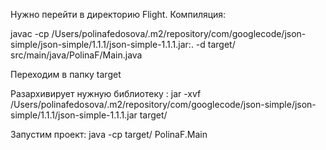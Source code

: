 Нужно перейти в директорию Flight.
Компиляция:

javac -cp /Users/polinafedosova/.m2/repository/com/googlecode/json-simple/json-simple/1.1.1/json-simple-1.1.1.jar:. -d target/ src/main/java/PolinaF/Main.java 

Переходим в папку target

Разархивирует нужную библиотеку :
jar -xvf /Users/polinafedosova/.m2/repository/com/googlecode/json-simple/json-simple/1.1.1/json-simple-1.1.1.jar target/

Запустим проект:
java -cp target/ PolinaF.Main
